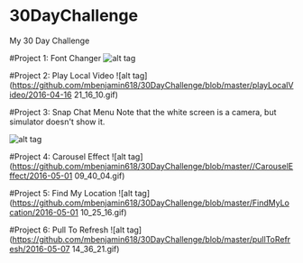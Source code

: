 # 30DayChallenge
My 30 Day Challenge

#Project 1: Font Changer
![alt tag](https://github.com/mbenjamin618/30DayChallenge/blob/master/fontChanger/fontChanger.gif)

#Project 2: Play Local Video
![alt tag](https://github.com/mbenjamin618/30DayChallenge/blob/master/playLocalVideo/2016-04-16 21_16_10.gif)

#Project 3: Snap Chat Menu
Note that the white screen is a camera, but simulator doesn't show it. 

![alt tag](https://github.com/mbenjamin618/30DayChallenge/blob/master/snapChatMenu/snapChatMenu.gif)

#Project 4: Carousel Effect
![alt tag](https://github.com/mbenjamin618/30DayChallenge/blob/master//CarouselEffect/2016-05-01 09_40_04.gif)

#Project 5: Find My Location
![alt tag](https://github.com/mbenjamin618/30DayChallenge/blob/master/FindMyLocation/2016-05-01 10_25_16.gif)

#Project 6: Pull To Refresh
![alt tag](https://github.com/mbenjamin618/30DayChallenge/blob/master/pullToRefresh/2016-05-07 14_36_21.gif)
